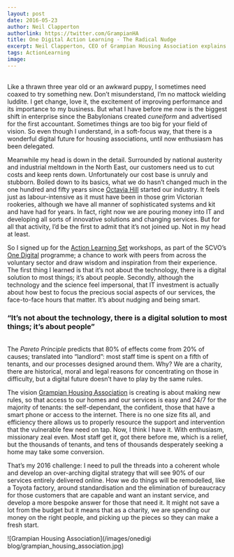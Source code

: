```yaml
---
layout: post
date: 2016-05-23
author: Neil Clapperton
authorlink: https://twitter.com/GrampianHA
title: One Digital Action Learning - The Radical Nudge
excerpt: Neil Clapperton, CEO of Grampian Housing Association explains the relevance of working towards organisational digital change within the third sector
tags: ActionLearning
image:
---
```

<br />
Like a thrawn three year old or an awkward puppy, I sometimes need coaxed to try something new.  Don’t misunderstand,  I’m no mattock wielding luddite. I get change, love it, the excitement of improving performance and its importance to my business.  But what I have before me now is the biggest shift in enterprise since the Babylonians created <i>cuneiform</i> and advertised for the first accountant.  Sometimes things are too big for your field of vision.  So even though I understand, in a soft-focus way, that there is a wonderful digital future for housing associations, until now enthusiasm has been delegated.

Meanwhile my head is down in the detail.  Surrounded by national austerity and industrial meltdown in the North East, our customers need us to cut costs and keep rents down.  Unfortunately our cost base is unruly and stubborn.  Boiled down to its basics, what we do hasn’t changed much in the one hundred and fifty years since [Octavia Hill](https://en.wikipedia.org/wiki/Octavia_Hill) started our industry.  It feels just as labour-intensive as it must have been in those grim Victorian rookeries, although we have all manner of sophisticated systems and kit and have had for years.  In fact, right now we are pouring money into IT and developing all sorts of innovative solutions and changing services.  But for all that activity, I’d be the first to admit that it’s not joined up.  Not in my head at least.

So I signed up for the [Action Learning Set](http://digital.scvo.org.uk/onedigital/actionlearning/) workshops, as part of the SCVO’s [One Digital](http://digital.scvo.org.uk/onedigital/) programme; a chance to work with peers from across the voluntary sector and draw wisdom and inspiration from their experience. The first thing I learned is that it’s not about the technology, there is a digital solution to most things; it’s about people.  Secondly, although the technology and the science feel impersonal, that IT investment is actually about how best to focus the precious social aspects of our services, the face-to-face hours that matter.  It’s about nudging and being smart.<br />

### “It’s not about the technology, there is a digital solution to most things; it’s about people”
<br />
The <i>Pareto Principle</i> predicts that 80% of effects come from 20% of causes; translated into “landlord”: most staff time is spent on a fifth of tenants, and our processes designed around them.  Why?  We are a charity, there are historical, moral and legal reasons for concentrating on those in difficulty, but a digital future doesn’t have to play by the same rules.

The vision [Grampian Housing Association](http://www.grampianhousing.co.uk/) is creating is about making new rules, so that access to our homes and our services is easy and 24/7 for the majority of tenants: the self-dependant, the confident, those that have a smart phone or access to the internet.  There is no one size fits all, and efficiency there allows us to properly resource the support and intervention that the vulnerable few need on tap.  Now, I think I have it.  With enthusiasm, missionary zeal even.  Most staff get it, got there before me, which is a relief, but the thousands of tenants, and tens of thousands desperately seeking a home may take some conversion.

That’s my 2016 challenge: I need to pull the threads into a coherent whole and develop an over-arching digital strategy that will see 90% of our services entirely delivered online.  How we do things will be remodelled, like a Toyota factory, around standardisation and the elimination of bureaucracy for those customers that are capable and want an instant service, and develop a more bespoke answer for those that need it.  It might not save a lot from the budget but it means that as a charity, we are spending our money on the right people, and picking up the pieces so they can make a fresh start.

![Grampian Housing Association](/images/onedigi blog/grampian_housing_association.jpg)